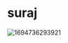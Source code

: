 # suraj
![1694736293921](https://github.com/user-attachments/assets/0bbfccc2-8fd7-45ac-bf6a-7109986f3d90)
